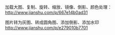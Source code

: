 
加载大图、复制、旋转、缩放、镜像、倒影、颜色处理：
http://www.jianshu.com/p/667e14b0ad31 

图片转为灰图、转成圆角图、添加倒影、添加水印
http://www.jianshu.com/p/e279010b7701
